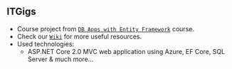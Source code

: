 ## ITGigs
- Course project from [`DB Apps with Entity Framework`](https://github.com/BaiGanio/PU-DB-Apps-with-EF) course.
- Check our [`Wiki`](https://github.com/BaiGanio/ITGigs/wiki) for more useful resources.
- Used technologies:
  * ASP.NET Core 2.0 MVC web application using Azure, EF Core, SQL Server & much more...
